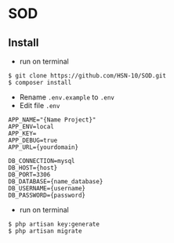 # SOD
## Install

-   run on terminal

```
$ git clone https://github.com/HSN-10/SOD.git
$ composer install
```

-   Rename `.env.example` to `.env`
-   Edit file `.env`

```
APP_NAME="{Name Project}"
APP_ENV=local
APP_KEY=
APP_DEBUG=true
APP_URL={yourdomain}

DB_CONNECTION=mysql
DB_HOST={host}
DB_PORT=3306
DB_DATABASE={name_database}
DB_USERNAME={username}
DB_PASSWORD={password}
```

-   run on terminal

```
$ php artisan key:generate
$ php artisan migrate
```
